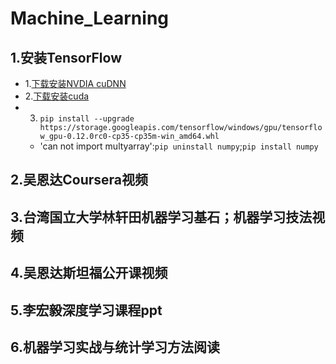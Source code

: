# Machine_Learning
## 1.安装TensorFlow
- 1.[下载安装NVDIA cuDNN](https://developer.nvidia.com/rdp/cudnn-download)
- 2.[下载安装cuda](https://developer.nvidia.com/cuda-downloads)
- 3. `pip install --upgrade https://storage.googleapis.com/tensorflow/windows/gpu/tensorflow_gpu-0.12.0rc0-cp35-cp35m-win_amd64.whl`
	- 'can not import multyarray':`pip uninstall numpy`;`pip install numpy`
## 2.吴恩达Coursera视频
## 3.台湾国立大学林轩田机器学习基石；机器学习技法视频
## 4.吴恩达斯坦福公开课视频
## 5.李宏毅深度学习课程ppt
## 6.机器学习实战与统计学习方法阅读
